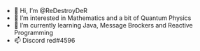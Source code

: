 - 👋 Hi, I’m @ReDestroyDeR
- 👀 I’m interested in Mathematics and a bit of Quantum Physics
- 🌱 I’m currently learning Java, Message Brockers and Reactive Programming
- 📫 Discord red#4596
